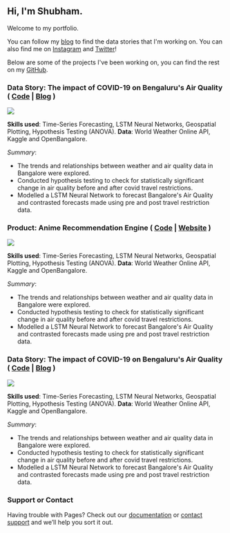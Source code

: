 ## Hi, I'm Shubham.
Welcome to my portfolio.

You can follow my [blog](https://shoobydo.substack.com) to find the data stories that I'm working on. You can also find me on [Instagram](https://www.instagram.com/vizfulthinking/) and [Twitter](https://www.instagram.com/vizfulthinking/)!

Below are some of the projects I've been working on, you can find the rest on my [GitHub](https://github.com/statxsphere/).

### Data Story: The impact of COVID-19 on Bengaluru's Air Quality ( [Code](https://github.com/statxsphere/aqi_bangalore/blob/main/Lockdown_AQI.ipynb) | [Blog](https://shoobydo.substack.com/p/the-covid-lockdowns-were-a-breath) )

![](https://cdn.substack.com/image/fetch/f_auto,q_auto:good,fl_progressive:steep/https%3A%2F%2Fbucketeer-e05bbc84-baa3-437e-9518-adb32be77984.s3.amazonaws.com%2Fpublic%2Fimages%2F87190c72-b071-4f21-9523-b98808bb45d1_634x311.png)

**Skills used**: Time-Series Forecasting, LSTM Neural Networks, Geospatial Plotting, Hypothesis Testing (ANOVA).
**Data**: World Weather Online API, Kaggle and OpenBangalore.

*Summary*: 
* The trends and relationships between weather and air quality data in Bangalore were explored.
* Conducted hypothesis testing to check for statistically significant change in air quality before and after covid travel restrictions.
* Modelled a LSTM Neural Network to forecast Bangalore's Air Quality and contrasted forecasts made using pre and post travel restriction data.

### Product: Anime Recommendation Engine ( [Code](https://github.com/statxsphere/anime) | [Website](https://share.streamlit.io/statxsphere/anime/explore.py) )

![](https://github.com/statxsphere/anime/blob/master/files/tenor.gif)

**Skills used**: Time-Series Forecasting, LSTM Neural Networks, Geospatial Plotting, Hypothesis Testing (ANOVA).
**Data**: World Weather Online API, Kaggle and OpenBangalore.

*Summary*: 
* The trends and relationships between weather and air quality data in Bangalore were explored.
* Conducted hypothesis testing to check for statistically significant change in air quality before and after covid travel restrictions.
* Modelled a LSTM Neural Network to forecast Bangalore's Air Quality and contrasted forecasts made using pre and post travel restriction data.

### Data Story: The impact of COVID-19 on Bengaluru's Air Quality ( [Code](https://github.com/statxsphere/aqi_bangalore/blob/main/Lockdown_AQI.ipynb) | [Blog](https://shoobydo.substack.com/p/the-covid-lockdowns-were-a-breath) )

![](https://cdn.substack.com/image/fetch/f_auto,q_auto:good,fl_progressive:steep/https%3A%2F%2Fbucketeer-e05bbc84-baa3-437e-9518-adb32be77984.s3.amazonaws.com%2Fpublic%2Fimages%2F87190c72-b071-4f21-9523-b98808bb45d1_634x311.png)

**Skills used**: Time-Series Forecasting, LSTM Neural Networks, Geospatial Plotting, Hypothesis Testing (ANOVA).
**Data**: World Weather Online API, Kaggle and OpenBangalore.

*Summary*: 
* The trends and relationships between weather and air quality data in Bangalore were explored.
* Conducted hypothesis testing to check for statistically significant change in air quality before and after covid travel restrictions.
* Modelled a LSTM Neural Network to forecast Bangalore's Air Quality and contrasted forecasts made using pre and post travel restriction data.


### Support or Contact

Having trouble with Pages? Check out our [documentation](https://docs.github.com/categories/github-pages-basics/) or [contact support](https://support.github.com/contact) and we’ll help you sort it out.
